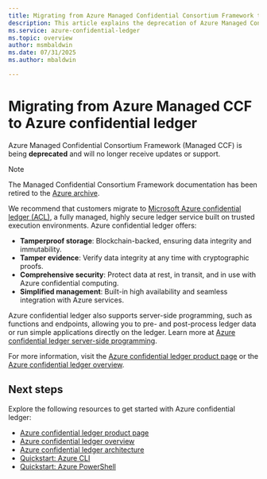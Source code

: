 ```yaml
---
title: Migrating from Azure Managed Confidential Consortium Framework to Microsoft Azure confidential ledger
description: This article explains the deprecation of Azure Managed Confidential Consortium Framework and provides guidance for migrating to Microsoft Azure confidential ledger. All previous Managed CCF documentation now redirects here.
ms.service: azure-confidential-ledger
ms.topic: overview
author: msmbaldwin
ms.date: 07/31/2025
ms.author: mbaldwin

---
```


# Migrating from Azure Managed CCF to Azure confidential ledger

Azure Managed Confidential Consortium Framework (Managed CCF) is being **deprecated** and will no longer receive updates or support.

> [!NOTE]
> The Managed Confidential Consortium Framework documentation has been retired to the [Azure archive](/previous-versions/azure/managed-ccf/).

We recommend that customers migrate to [Microsoft Azure confidential ledger (ACL)](overview.md), a fully managed, highly secure ledger service built on trusted execution environments. Azure confidential ledger offers:

- **Tamperproof storage**: Blockchain-backed, ensuring data integrity and immutability.
- **Tamper evidence**: Verify data integrity at any time with cryptographic proofs.
- **Comprehensive security**: Protect data at rest, in transit, and in use with Azure confidential computing.
- **Simplified management**: Built-in high availability and seamless integration with Azure services.

Azure confidential ledger also supports server-side programming, such as functions and endpoints, allowing you to pre- and post-process ledger data or run simple applications directly on the ledger. Learn more at [Azure confidential ledger server-side programming](server-side-programming.md).

For more information, visit the [Azure confidential ledger product page](https://azure.microsoft.com/products/azure-confidential-ledger) or the [Azure confidential ledger overview](overview.md).

## Next steps

Explore the following resources to get started with Azure confidential ledger:

- [Azure confidential ledger product page](https://azure.microsoft.com/products/azure-confidential-ledger)
- [Azure confidential ledger overview](overview.md)
- [Azure confidential ledger architecture](architecture.md)
- [Quickstart: Azure CLI]( quickstart-cli.md)
- [Quickstart: Azure PowerShell]( quickstart-powershell.md)